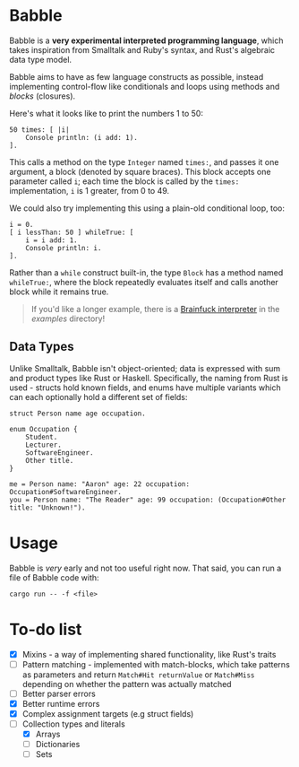 # Babble

Babble is a **very experimental interpreted programming language**, which takes inspiration from
Smalltalk and Ruby's syntax, and Rust's algebraic data type model.

Babble aims to have as few language constructs as possible, instead implementing control-flow like
conditionals and loops using methods and _blocks_ (closures).

Here's what it looks like to print the numbers 1 to 50:

```smalltalk
50 times: [ |i|
    Console println: (i add: 1).
].
```

This calls a method on the type `Integer` named `times:`, and passes it one argument, a block
(denoted by square braces). This block accepts one parameter called `i`; each time the block is
called by the `times:` implementation, `i` is 1 greater, from 0 to 49.

We could also try implementing this using a plain-old conditional loop, too:

```smalltalk
i = 0.
[ i lessThan: 50 ] whileTrue: [
    i = i add: 1.
    Console println: i.
].
```

Rather than a `while` construct built-in, the type `Block` has a method named `whileTrue:`, where 
the block repeatedly evaluates itself and calls another block while it remains true.

> If you'd like a longer example, there is a [Brainfuck interpreter](examples/brainfuck.bbl) in the
> _examples_ directory!

## Data Types

Unlike Smalltalk, Babble isn't object-oriented; data is expressed with sum and product types like
Rust or Haskell. Specifically, the naming from Rust is used - structs hold known fields, and enums
have multiple variants which can each optionally hold a different set of fields:

```smalltalk
struct Person name age occupation.

enum Occupation {
    Student.
    Lecturer.
    SoftwareEngineer.
    Other title.
}

me = Person name: "Aaron" age: 22 occupation: Occupation#SoftwareEngineer.
you = Person name: "The Reader" age: 99 occupation: (Occupation#Other title: "Unknown!").
```

# Usage

Babble is _very_ early and not too useful right now. That said, you can run a file of Babble code
with:

```
cargo run -- -f <file>
```

# To-do list

- [x] Mixins - a way of implementing shared functionality, like Rust's traits
- [ ] Pattern matching - implemented with match-blocks, which take patterns as parameters and return
      `Match#Hit returnValue` or `Match#Miss` depending on whether the pattern was actually matched
- [ ] Better parser errors
- [x] Better runtime errors
- [x] Complex assignment targets (e.g struct fields)
- [ ] Collection types and literals
    - [x] Arrays
    - [ ] Dictionaries
    - [ ] Sets
